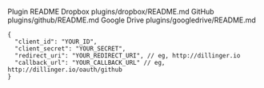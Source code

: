 
Plugin	README
Dropbox	plugins/dropbox/README.md
GitHub	plugins/github/README.md
Google Drive	plugins/googledrive/README.md


    {
      "client_id": "YOUR_ID",
      "client_secret": "YOUR_SECRET",
      "redirect_uri": "YOUR_REDIRECT_URI", // eg, http://dillinger.io
      "callback_url": "YOUR_CALLBACK_URL" // eg, http://dillinger.io/oauth/github
    }
